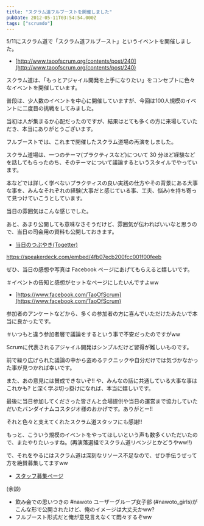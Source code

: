 ```yaml
---
title: "スクラム道フルブーストを開催しました"
pubDate: 2012-05-11T03:54:54.000Z
tags: ["scrumdo"]
---
```


5/11にスクラム道で「スクラム道フルブースト」というイベントを開催しました。

- [http://www.taoofscrum.org/contents/post/240](http://www.taoofscrum.org/contents/post/240)

スクラム道は、「もっとアジャイル開発を上手になりたい」をコンセプトに色々なイベントを開催しています。

普段は、少人数のイベントを中心に開催していますが、今回は100人規模のイベントに二度目の挑戦をしてみました。

当初は人が集まるか心配だったのですが、結果はとても多くの方に来場していただき、本当にありがとうございます。

フルブーストでは、これまで開催したスクラム道場の再演をしました。

スクラム道場は、一つのテーマ(プラクティスなど)について 30 分ほど経験などを話してもらったのち、そのテーマについて議論するというスタイルでやっています。

本などでは詳しく学べないプラクティスの良い実践の仕方やその背景にある大事な事を、みんなそれぞれの経験(大事だと感じている事、工夫、悩み)を持ち寄って見つけていこうとしています。

当日の雰囲気はこんな感じでした。

あと、あまり公開しても意味なさそうだけど、雰囲気が伝わればいいなと思うので、当日の司会用の資料も公開しておきます。

- [当日のつぶやき(Togetter)](http://togetter.com/li/301183)

https://speakerdeck.com/embed/4fb07ecb200fcc001f00feeb

ぜひ、当日の感想や写真は Facebook ページにあげてもらえると嬉しいです。

＃イベントの告知と感想がセットなページにしたいんですよww

- [https://www.facebook.com/TaoOfScrum](https://www.facebook.com/TaoOfScrum)

参加者のアンケートなどから、多くの参加者の方に喜んでいただけたみたいで本当に良かったです。

＃いつもと違う参加者層で議論をするという事で不安だったのですがww

Scrumに代表されるアジャイル開発はシンプルだけど習得が難しいものです。

前で繰り広げられた議論の中から盗めるテクニックや自分だけでは気づかなかった事が見つかれば幸いです。

また、あの意見には賛成できないぞ!! や、みんなの話に共通している大事な事はこれかも? と深く学ぶ切っ掛けになれば、本当に嬉しいです。

最後に当日参加してくださった皆さんと会場提供や当日の運営まで協力していただいたバンダイナムコスタジオ様のおかげです。ありがとー!!

それと色々と支えてくれたスクラム道スタッフにも感謝!!

もっと、こういう規模のイベントをやってほしいという声も数多くいただいたので、またやりたいっすね。(再演落選組でスクラム道リベンジとかどうやww!!)

で、それをやるにはスクラム道は深刻なリソース不足なので、ぜひ手伝うぜって方を絶賛募集してますww

- [スタッフ募集ページ](http://qwik.jp/taoofscrum/JoinUs.html)

(余談) 

- 飲み会での思いつきの #nawoto ユーザーグループ女子部 (#nawoto_girls)がこんな形で公開されたけど、俺のイメージは大丈夫かww?
- フルブースト形式だと俺が意見言えなくて悶々するぞww